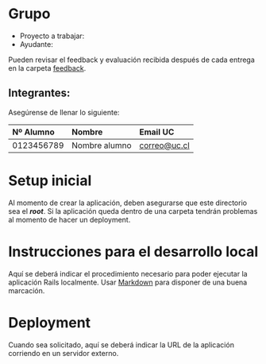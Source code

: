 # Grupo <nombre grupo>

* Proyecto a trabajar: <proyecto>
* Ayudante: <ayudante>

Pueden revisar el feedback y evaluación recibida después de cada entrega en la carpeta [feedback](feedback).

## Integrantes:
Asegúrense de llenar lo siguiente:

| Nº Alumno    | Nombre              | Email UC      |
|:-------------|:--------------------|:--------------|
| 0123456789   | Nombre alumno       | correo@uc.cl  |

# Setup inicial

Al momento de crear la aplicación, deben asegurarse que este directorio sea el **_root_**. Si la aplicación queda dentro de una carpeta tendrán problemas al momento de hacer un deployment.

# Instrucciones para el desarrollo local

Aquí se deberá indicar el procedimiento necesario para poder ejecutar la aplicación Rails localmente. Usar [Markdown](https://github.com/adam-p/markdown-here/wiki/Markdown-Cheatsheet) para disponer de una buena marcación.

# Deployment

Cuando sea solicitado, aquí se deberá indicar la URL de la aplicación corriendo en un servidor externo.
